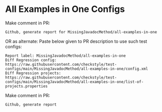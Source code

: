 # All Examples in One Configs
Make comment in PR:
```
Github, generate report for MissingJavadocMethod/all-examples-in-one
```
OR as alternate:
Paste below given to PR description to use such test configs:
```
Report label: MissingJavadocMethod/all-examples-in-one
Diff Regression config: https://raw.githubusercontent.com/checkstyle/test-configs/main/MissingJavadocMethod/all-examples-in-one/config.xml
Diff Regression projects: https://raw.githubusercontent.com/checkstyle/test-configs/main/MissingJavadocMethod/all-examples-in-one/list-of-projects.properties
```
Make comment in PR:
```
Github, generate report
```
